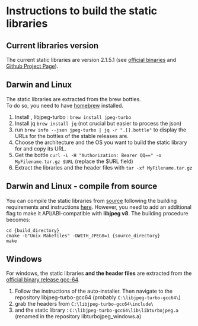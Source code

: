 # Instructions to build the static libraries

## Current libraries version

The current static libraries are version 2.1.5.1 (see [official binaries](https://sourceforge.net/projects/libjpeg-turbo/files/2.1.5.1/) and [Github Project Page](https://github.com/libjpeg-turbo/libjpeg-turbo)).
## Darwin and Linux
The static libraries are extracted from the brew bottles.  
To do so, you need to have [homebrew](https://brew.sh) installed.

1. Install , libjpeg-turbo : `brew install jpeg-turbo`
2. Install jq `brew install jq` (not crucial but easier to process the json)
3. run `brew info --json jpeg-turbo | jq -r ".[].bottle"` to display the URLs for the bottles of the stable releases are.
4. Choose the architecture and the OS you want to build the static library for and copy its URL.
5. Get the bottle `curl -L -H "Authorization: Bearer QQ==" -o MyFilename.tar.gz $URL` (replace the $URL field)
6. Extract the libraries and the header files with `tar -xf MyFilename.tar.gz `

## Darwin and Linux - compile from source
You can compile the static libraries from [source](https://github.com/libjpeg-turbo/libjpeg-turbo) following the building requirements and instructions [here](https://github.com/libjpeg-turbo/libjpeg-turbo/blob/main/BUILDING.md#all-systems).
However, you need to add an additional flag to make it API/ABI-compatible with **libjpeg v8**. The building procedure becomes:

    cd {build_directory}
    cmake -G"Unix Makefiles" -DWITH_JPEG8=1 {source_directory}
    make


## Windows

For windows, the static libraries **and the header files** are extracted from the [official binary release gcc-64](https://sourceforge.net/projects/libjpeg-turbo/files/2.1.5.1/libjpeg-turbo-2.1.5.1-gcc64.exe/download).

1. Follow the instructions of the auto-installer. Then navigate to the repository libjpeg-turbo-gcc64 (probably `C:\libjpeg-turbo-gcc64\`)
2. grab the headers from `C:\libjpeg-turbo-gcc64\include\`
3. and the static library : `C:\libjpeg-turbo-gcc64\lib\libturbojpeg.a` (renamed in the repository libturbojpeg_windows.a)